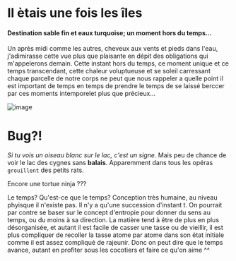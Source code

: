 <h1 id="markdowntales">Il ètais une fois les îles</h1>

<h4 id="Destinationsablefineteauturquoise">Destination sable fin et eaux turquoise; un moment hors du temps...</h4>

Un après midi comme les autres, cheveux aux vents et pieds dans l'eau, j'adimirasse cette vue plus que plaisante en dépit des obligations qui m'appelerons demain.
Cette instant hors du temps, ce moment unique et ce temps transcendant, cette chaleur voluptueuse et se soleil carressant chaque parcelle de notre corps ne peut que nous rappeler a quelle point il est important de temps en temps de prendre le temps de se laissé berccer par ces moments intemporelet plus que précieux...
<p><img src="https://images.pexels.com/photos/248797/pexels-photo-248797.jpeg?auto=compress&amp;cs=tinysrgb&amp;h=750&amp;w=1260" alt="image" /></p></li>

# Bug?!
*Si tu vois un oiseau blanc sur le lac, c'est un signe.* Mais peu de chance de voir le lac des cygnes sans **balais**. Apparemment dans tous les opéras `grouillent` des petits rats.

Encore une tortue ninja ???

Le temps? Qu'est-ce que le temps? Conception très humaine, au niveau phyisque il n'existe pas. Il n'y a qu'une succession d'instant t. On pourrait par contre se baser sur le concept d'entropie pour donner du sens au temps, ou du moins à sa direction. La matière tend à être de plus en plus désorganisée, et autant il est facile de casser une tasse ou de vieillir, il est plus compliquer de recoller la tasse atome par atome dans son état initiale comme il est assez compliqué de rajeunir. Donc on peut dire que le temps avance, autant en profiter sous les cocotiers et faire ce qu'on aime  ^^ 